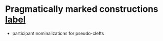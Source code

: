 # Pragmatically marked constructions [label](pragmarked)
* participant nominalizations for pseudo-clefts